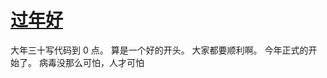 # [过年好](https://github.com/yihong0618/gitblog/issues/105)

大年三十写代码到 0 点。
算是一个好的开头。
大家都要顺利啊。
今年正式的开始了。
病毒没那么可怕，人才可怕